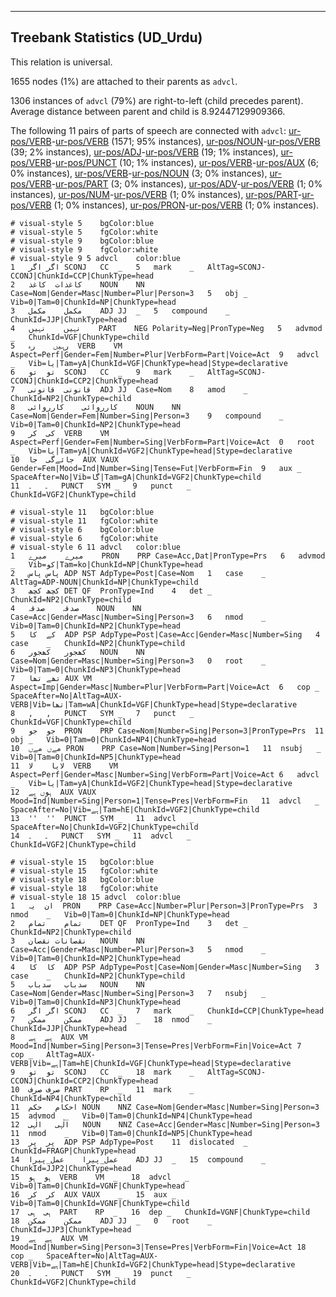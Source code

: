 

--------------------------------------------------------------------------------

## Treebank Statistics (UD_Urdu)

This relation is universal.

1655 nodes (1%) are attached to their parents as `advcl`.

1306 instances of `advcl` (79%) are right-to-left (child precedes parent).
Average distance between parent and child is 8.92447129909366.

The following 11 pairs of parts of speech are connected with `advcl`: [ur-pos/VERB]()-[ur-pos/VERB]() (1571; 95% instances), [ur-pos/NOUN]()-[ur-pos/VERB]() (39; 2% instances), [ur-pos/ADJ]()-[ur-pos/VERB]() (19; 1% instances), [ur-pos/VERB]()-[ur-pos/PUNCT]() (10; 1% instances), [ur-pos/VERB]()-[ur-pos/AUX]() (6; 0% instances), [ur-pos/VERB]()-[ur-pos/NOUN]() (3; 0% instances), [ur-pos/VERB]()-[ur-pos/PART]() (3; 0% instances), [ur-pos/ADV]()-[ur-pos/VERB]() (1; 0% instances), [ur-pos/NUM]()-[ur-pos/VERB]() (1; 0% instances), [ur-pos/PART]()-[ur-pos/VERB]() (1; 0% instances), [ur-pos/PRON]()-[ur-pos/VERB]() (1; 0% instances).


~~~ conllu
# visual-style 5	bgColor:blue
# visual-style 5	fgColor:white
# visual-style 9	bgColor:blue
# visual-style 9	fgColor:white
# visual-style 9 5 advcl	color:blue
1	اگر	اگر	SCONJ	CC	_	5	mark	_	AltTag=SCONJ-CCONJ|ChunkId=CCP|ChunkType=head
2	کاغذات	کاغذ	NOUN	NN	Case=Nom|Gender=Masc|Number=Plur|Person=3	5	obj	_	Vib=0|Tam=0|ChunkId=NP|ChunkType=head
3	مکمل	مکمل	ADJ	JJ	_	5	compound	_	ChunkId=JJP|ChunkType=head
4	نہیں	نہیں	PART	NEG	Polarity=Neg|PronType=Neg	5	advmod	_	ChunkId=VGF|ChunkType=child
5	رہیں	رہ	VERB	VM	Aspect=Perf|Gender=Fem|Number=Plur|VerbForm=Part|Voice=Act	9	advcl	_	Vib=یا|Tam=yA|ChunkId=VGF|ChunkType=head|Stype=declarative
6	تو	تو	SCONJ	CC	_	9	mark	_	AltTag=SCONJ-CCONJ|ChunkId=CCP2|ChunkType=head
7	قانونی	قانونی	ADJ	JJ	Case=Nom	8	amod	_	ChunkId=NP2|ChunkType=child
8	کارروائی	کارروائی	NOUN	NN	Case=Nom|Gender=Fem|Number=Sing|Person=3	9	compound	_	Vib=0|Tam=0|ChunkId=NP2|ChunkType=head
9	کی	کر	VERB	VM	Aspect=Perf|Gender=Fem|Number=Sing|VerbForm=Part|Voice=Act	0	root	_	Vib=یا|Tam=yA|ChunkId=VGF2|ChunkType=head|Stype=declarative
10	جائےگی	جا	AUX	VAUX	Gender=Fem|Mood=Ind|Number=Sing|Tense=Fut|VerbForm=Fin	9	aux	_	SpaceAfter=No|Vib=گا|Tam=gA|ChunkId=VGF2|ChunkType=child
11	۔	۔	PUNCT	SYM	_	9	punct	_	ChunkId=VGF2|ChunkType=child

~~~


~~~ conllu
# visual-style 11	bgColor:blue
# visual-style 11	fgColor:white
# visual-style 6	bgColor:blue
# visual-style 6	fgColor:white
# visual-style 6 11 advcl	color:blue
1	میرے	میرے	PRON	PRP	Case=Acc,Dat|PronType=Prs	6	advmod	_	Vib=کو|Tam=ko|ChunkId=NP|ChunkType=head
2	پاس	پاس	ADP	NST	AdpType=Post|Case=Nom	1	case	_	AltTag=ADP-NOUN|ChunkId=NP|ChunkType=child
3	کچھ	کچھ	DET	QF	PronType=Ind	4	det	_	ChunkId=NP2|ChunkType=child
4	صدقہ	صدقہ	NOUN	NN	Case=Acc|Gender=Masc|Number=Sing|Person=3	6	nmod	_	Vib=0|Tam=0|ChunkId=NP2|ChunkType=head
5	کے	کا	ADP	PSP	AdpType=Post|Case=Acc|Gender=Masc|Number=Sing	4	case	_	ChunkId=NP2|ChunkType=child
6	کھجور	کھجور	NOUN	NN	Case=Nom|Gender=Masc|Number=Sing|Person=3	0	root	_	Vib=0|Tam=0|ChunkId=NP3|ChunkType=head
7	تھے	تھا	AUX	VM	Aspect=Imp|Gender=Masc|Number=Plur|VerbForm=Part|Voice=Act	6	cop	_	SpaceAfter=No|AltTag=AUX-VERB|Vib=تھا|Tam=wA|ChunkId=VGF|ChunkType=head|Stype=declarative
8	,	,	PUNCT	SYM	_	7	punct	_	ChunkId=VGF|ChunkType=child
9	جو	جو	PRON	PRP	Case=Nom|Number=Sing|Person=3|PronType=Prs	11	obj	_	Vib=0|Tam=0|ChunkId=NP4|ChunkType=head
10	مےں	مےں	PRON	PRP	Case=Nom|Number=Sing|Person=1	11	nsubj	_	Vib=0|Tam=0|ChunkId=NP5|ChunkType=head
11	لایا	لا	VERB	VM	Aspect=Perf|Gender=Masc|Number=Sing|VerbForm=Part|Voice=Act	6	advcl	_	Vib=یا|Tam=yA|ChunkId=VGF2|ChunkType=head|Stype=declarative
12	ہوں	ہے	AUX	VAUX	Mood=Ind|Number=Sing|Person=1|Tense=Pres|VerbForm=Fin	11	advcl	_	SpaceAfter=No|Vib=ہے|Tam=hE|ChunkId=VGF2|ChunkType=child
13	''	''	PUNCT	SYM	_	11	advcl	_	SpaceAfter=No|ChunkId=VGF2|ChunkType=child
14	۔	۔	PUNCT	SYM	_	11	advcl	_	ChunkId=VGF2|ChunkType=child

~~~


~~~ conllu
# visual-style 15	bgColor:blue
# visual-style 15	fgColor:white
# visual-style 18	bgColor:blue
# visual-style 18	fgColor:white
# visual-style 18 15 advcl	color:blue
1	ان	یہ	PRON	PRP	Case=Acc|Number=Plur|Person=3|PronType=Prs	3	nmod	_	Vib=0|Tam=0|ChunkId=NP|ChunkType=head
2	تمام	تمام	DET	QF	PronType=Ind	3	det	_	ChunkId=NP2|ChunkType=child
3	نقصانات	نقصان	NOUN	NN	Case=Acc|Gender=Masc|Number=Plur|Person=3	5	nmod	_	Vib=0|Tam=0|ChunkId=NP2|ChunkType=head
4	کا	کا	ADP	PSP	AdpType=Post|Case=Nom|Gender=Masc|Number=Sing	3	case	_	ChunkId=NP2|ChunkType=child
5	سدباب	سدباب	NOUN	NN	Case=Nom|Gender=Masc|Number=Sing|Person=3	7	nsubj	_	Vib=0|Tam=0|ChunkId=NP3|ChunkType=head
6	اگر	اگر	SCONJ	CC	_	7	mark	_	ChunkId=CCP|ChunkType=head
7	ممکن	ممکن	ADJ	JJ	_	18	nmod	_	ChunkId=JJP|ChunkType=head
8	ہے	ہے	AUX	VM	Mood=Ind|Number=Sing|Person=3|Tense=Pres|VerbForm=Fin|Voice=Act	7	cop	_	AltTag=AUX-VERB|Vib=ہے|Tam=hE|ChunkId=VGF|ChunkType=head|Stype=declarative
9	تو	تو	SCONJ	CC	_	18	mark	_	AltTag=SCONJ-CCONJ|ChunkId=CCP2|ChunkType=head
10	صرف	صرف	PART	RP	_	11	mark	_	ChunkId=NP4|ChunkType=child
11	احکام	حکم	NOUN	NNZ	Case=Nom|Gender=Masc|Number=Sing|Person=3	15	advmod	_	Vib=0|Tam=0|ChunkId=NP4|ChunkType=head
12	الٰہی	الٰہی	NOUN	NNZ	Case=Acc|Gender=Masc|Number=Sing|Person=3	11	nmod	_	Vib=0|Tam=0|ChunkId=NP5|ChunkType=head
13	پر	پر	ADP	PSP	AdpType=Post	11	dislocated	_	ChunkId=FRAGP|ChunkType=head
14	عمل_پیرا	عمل_پیرا	ADJ	JJ	_	15	compound	_	ChunkId=JJP2|ChunkType=head
15	ہو	ہو	VERB	VM	_	18	advcl	_	Vib=0|Tam=0|ChunkId=VGNF|ChunkType=head
16	کر	کر	AUX	VAUX	_	15	aux	_	Vib=0|Tam=0|ChunkId=VGNF|ChunkType=child
17	ہی	ہی	PART	RP	_	16	dep	_	ChunkId=VGNF|ChunkType=child
18	ممکن	ممکن	ADJ	JJ	_	0	root	_	ChunkId=JJP3|ChunkType=head
19	ہے	ہے	AUX	VM	Mood=Ind|Number=Sing|Person=3|Tense=Pres|VerbForm=Fin|Voice=Act	18	cop	_	SpaceAfter=No|AltTag=AUX-VERB|Vib=ہے|Tam=hE|ChunkId=VGF2|ChunkType=head|Stype=declarative
20	۔	۔	PUNCT	SYM	_	19	punct	_	ChunkId=VGF2|ChunkType=child

~~~


